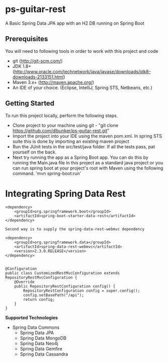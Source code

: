 ps-guitar-rest
============

A Basic Spring Data JPA app with an H2 DB running on Spring Boot

Prerequisites
-------------
You will need to following tools in order to work with this project and code

* git (http://git-scm.com/)
* JDK 1.8+ (http://www.oracle.com/technetwork/java/javase/downloads/jdk8-downloads-2133151.html)
* Maven 3.x+ (http://maven.apache.org/)
* An IDE of your choice.  (Eclipse, IntelliJ, Spring STS, Netbeans, etc.)

Getting Started
---------------
To run this project locally, perform the following steps.

* Clone project to your machine using git - "git clone https://github.com/dlbunker/ps-guitar-rest.git"
* Import the project into your IDE using the maven pom.xml.  In spring STS suite this is done by importing an existing maven project
* Run the JUnit tests in the src/test/java folder.  If all the tests pass, pat yourself on the back.
* Next try running the app as a Spring Boot app.  You can do this by running the Main.java file in this project as a standard java project or you can run spring boot at your project's root with Maven using the following command.  'mvn spring-boot:run'


# Integrating Spring Data Rest
```
<dependency>
	<groupId>org.springframework.boot</groupId>
	<artifactId>spring-boot-starter-data-rest</artifactId>
</dependency>

Second way is to supply the spring-data-rest-webmvc dependency

<dependency>
	<groupId>org.springframework.data</groupId>
	<artifactId>spring-data-rest-webmvc</artifactId>
	<version>2.3.0.RELEASE</version>
</dependency>


@Configuration
public class CustomizedRestMvcConfiguration extends RepositoryRestMvcConfiguration {
	@Override
	public RepositoryRestConfiguration config() {
		RepositoryRestConfiguration config = super.config();
		config.setBasePath("/api");
		return config;
	}
}
```

**Supported Technologies**
- Spring Data Commons
	- Spring Data JPA
	- Spring Data MongoDB
	- Spring Data Neo4j
	- Spring Data Gemfire
	- Spring Data Cassandra